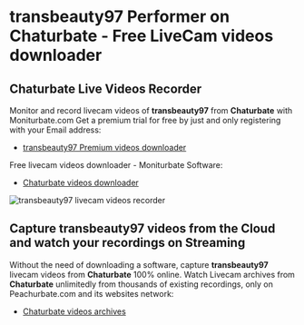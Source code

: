 # transbeauty97 Performer on Chaturbate - Free LiveCam videos downloader

## Chaturbate Live Videos Recorder

Monitor and record livecam videos of **transbeauty97** from **Chaturbate** with Moniturbate.com
Get a premium trial for free by just and only registering with your Email address:
* [transbeauty97 Premium videos downloader](https://moniturbate.com/request-demo-licence-key.html)

Free livecam videos downloader - Moniturbate Software:
* [Chaturbate videos downloader](https://moniturbate.com/moniturbate-download-software.html)

![transbeauty97 livecam videos recorder](https://peachurnet.com/templates/moniturbate-software.png)


## Capture transbeauty97 videos from the Cloud and watch your recordings on Streaming

Without the need of downloading a software, capture **transbeauty97** livecam videos from **Chaturbate** 100% online.
Watch Livecam archives from **Chaturbate** unlimitedly from thousands of existing recordings, only on Peachurbate.com and its websites network:
* [Chaturbate videos archives](https://peachurnet.com/)